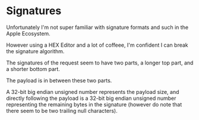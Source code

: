 # Signatures

Unfortunately I'm not super familiar with signature formats and such in the Apple Ecosystem.

However using a HEX Editor and a lot of coffeee, I'm confident I can break the signature algorithm.

The signatures of the request seem to have two parts, a longer top part, and a shorter bottom part.

The payload is in between these two parts.

A 32-bit big endian unsigned number represents the payload size, and directly following the payload is a 32-bit big endian unsigned number representing the remaining bytes in the signature (however do note that there seem to be two trailing null characters).
